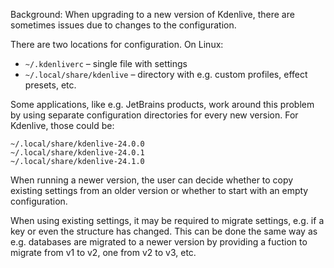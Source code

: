 Background: When upgrading to a new version of Kdenlive, there are sometimes issues due to changes to the configuration.

There are two locations for configuration. On Linux:

* `~/.kdenliverc` – single file with settings
* `~/.local/share/kdenlive` – directory with e.g. custom profiles, effect presets, etc.

Some applications, like e.g. JetBrains products, work around this problem by using separate configuration directories for every new version. For Kdenlive, those could be:

```
~/.local/share/kdenlive-24.0.0
~/.local/share/kdenlive-24.0.1
~/.local/share/kdenlive-24.1.0
```

When running a newer version, the user can decide whether to copy existing settings from an older version or whether to start with an empty configuration.

When using existing settings, it may be required to migrate settings, e.g. if a key or even the structure has changed. This can be done the same way as e.g. databases are migrated to a newer version by providing a fuction to migrate from v1 to v2, one from v2 to v3, etc.
